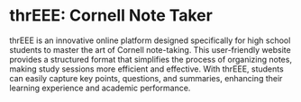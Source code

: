 # thrEEE: Cornell Note Taker
thrEEE is an innovative online platform designed specifically for high school students to master the art of Cornell note-taking. This user-friendly website provides a structured format that simplifies the process of organizing notes, making study sessions more efficient and effective. With thrEEE, students can easily capture key points, questions, and summaries, enhancing their learning experience and academic performance.
